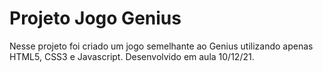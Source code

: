 # Projeto Jogo Genius
 Nesse projeto foi criado um jogo semelhante ao Genius utilizando apenas HTML5, CSS3 e Javascript. Desenvolvido em aula 10/12/21.
